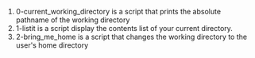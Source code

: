 1. 0-current_working_directory is a script that prints the absolute pathname of the working directory
2. 1-listit is a script display the contents list of your current directory.
3. 2-bring_me_home is a script that changes the working directory to the user's home directory